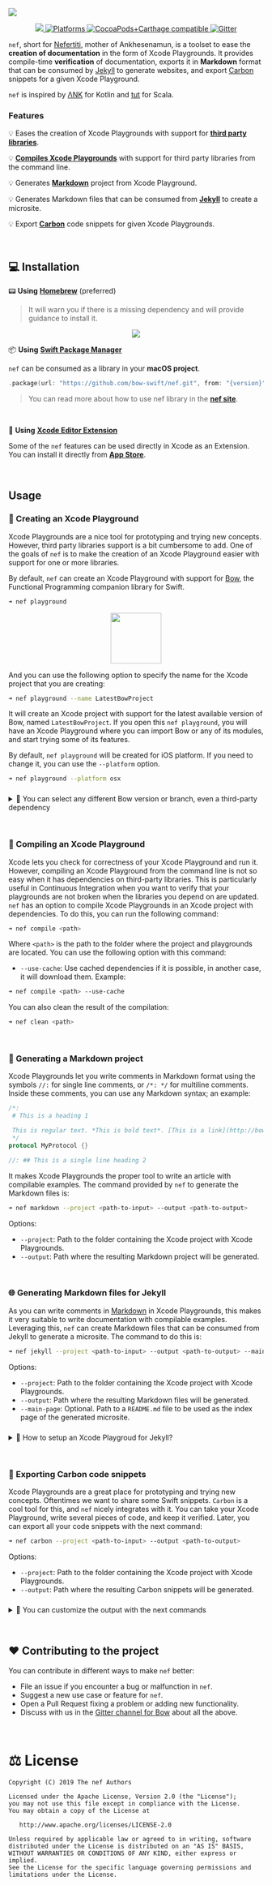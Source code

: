 ![](assets/header-nef.png)

<p align="center">
<a href="https://travis-ci.org/bow-swift/nef">
<img src="https://travis-ci.org/bow-swift/nef.svg?branch=develop">
</a>
<a href="https://github.com/bow-swift/nef">
<img src="https://img.shields.io/badge/platform-macOS-orange" alt="Platforms">
</a>
<a href="https://github.com/bow-swift/nef">
<img src="https://img.shields.io/badge/dependency%20manager-CocoaPods%20%7C%20Carthage-orange" alt="CocoaPods+Carthage compatible">
</a>
<a href="https://gitter.im/bowswift/bow">
<img src="https://img.shields.io/badge/gitter-nef-blueviolet.svg" alt="Gitter">
</a>

</p>

`nef`, short for [Nefertiti](https://en.wikipedia.org/wiki/Nefertiti), mother of Ankhesenamun, is a toolset to ease the **creation of documentation** in the form of Xcode Playgrounds. It provides compile-time **verification** of documentation, exports it in **Markdown** format that can be consumed by [Jekyll](https://jekyllrb.com/) to generate websites, and export [Carbon](https://carbon.now.sh/) snippets for a given Xcode Playground.

`nef` is inspired by [ΛNK](https://github.com/arrow-kt/ank) for Kotlin and [tut](https://github.com/tpolecat/tut) for Scala.

### Features

💡 Eases the creation of Xcode Playgrounds with support for [__third party libraries__](#-creating-a-xcode-playground).

💡 [__Compiles Xcode Playgrounds__](#-compiling-a-xcode-playground) with support for third party libraries from the command line.

💡 Generates [__Markdown__](#-generating-a-markdown-project) project from Xcode Playground.

💡 Generates Markdown files that can be consumed from [__Jekyll__](#-generating-markdown-files-for-jekyll) to create a microsite.

💡 Export [__Carbon__](#-exporting-carbon-code-snippets) code snippets for given Xcode Playgrounds.

&nbsp;

## 💻 Installation

📟 **Using** [**Homebrew**](https://github.com/bow-swift/homebrew-nef) (preferred)

> It will warn you if there is a missing dependency and will provide guidance to install it.

<p align="center">
<img src="assets/nef-installation.gif">
</p>

📦 **Using** [**Swift Package Manager**](https://developer.apple.com/documentation/xcode/creating_a_swift_package_with_xcode)

`nef` can be consumed as a library in your **macOS project**.

```swift
.package(url: "https://github.com/bow-swift/nef.git", from: "{version}")
```

> You can read more about how to use nef library in the [**nef site**](https://nef.bow-swift.io/docs/tutorials/how-to-use-nef-library-/).

&nbsp;

🔌 **Using** [**Xcode Editor Extension**](https://github.com/bow-swift/nef-plugin)

Some of the `nef` features can be used directly in Xcode as an Extension. You can install it directly from [**App Store**](https://apps.apple.com/app/nef/id1479391704?mt=8).

&nbsp;

## Usage

### 📃 Creating an Xcode Playground

Xcode Playgrounds are a nice tool for prototyping and trying new concepts. However, third party libraries support is a bit cumbersome to add. One of the goals of `nef` is to make the creation of an Xcode Playground easier with support for one or more libraries.

By default, `nef` can create an Xcode Playground with support for [Bow](http://bow-swift.io), the Functional Programming companion library for Swift.

```bash
➜ nef playground
```

<p align="center">
<img src="assets/nef-playground.png" height="100">
</p>

And you can use the following option to specify the name for the Xcode project that you are creating:

```bash
➜ nef playground --name LatestBowProject
```

It will create an Xcode project with support for the latest available version of Bow, named `LatestBowProject`. If you open this `nef playground`, you will have an Xcode Playground where you can import Bow or any of its modules, and start trying some of its features.

By default, `nef playground` will be created for iOS platform. If you need to change it, you can use the `--platform` option.

```bash
➜ nef playground --platform osx
```

###

<details>
<summary>📣 You can select any different Bow version or branch, even a third-party dependency</summary>

###

> Note: The next three options are mutually exclusive.

###

- `--bow-version <x.y.z>`: Specify the version of Bow that you want to use in the project. This option lets you test an old version of the library in an Xcode Playground. Example:

```bash
➜ nef playground --name OldBowProject --bow-version 0.3.0
```

##

- `--bow-branch <branch-name>`: Specify the branch of Bow that you want to use in the project. This option lets you test features of Bow that are still in development in a branch that has not been merged or released yet. Example:

```bash
➜ nef playground --name BranchBowProject --bow-branch master
```

##

- `--podfile <Podfile>`: Specify a **Podfile** with your own dependencies. This option lets you create a Playground with support for other libraries. Create a `Podfile` listing your dependencies and pass it to `nef`. Example:

Your `Podfile`, located in `./folder/dependencies`:

```ruby
target 'MyPodsProject' do
  platform :osx, '10.14'
  use_frameworks!

  pod 'Bow', '~> 0.3.0'
end
```

```bash
➜ nef playground --name MyPodsProject --podfile ./folder/dependencies/Podfile
```

##

- `--cartfile <Cartfile>`: Specify a **Cartfile** with your dependencies. Create a `Cartfile` listing your dependencies and pass it to `nef`. Example:

Your `Cartfile`, located in `./folder/dependencies`:

```ruby
github "bow-swift/Bow"
```

```bash
➜ nef playground --name MyCarthageProject --cartfile ./folder/dependencies/Cartfile
```

</details>

&nbsp;

### 🔨 Compiling an Xcode Playground

Xcode lets you check for correctness of your Xcode Playground and run it. However, compiling an Xcode Playground from the command line is not so easy when it has dependencies on third-party libraries. This is particularly useful in Continuous Integration when you want to verify that your playgrounds are not broken when the libraries you depend on are updated. `nef` has an option to compile Xcode Playgrounds in an Xcode project with dependencies. To do this, you can run the following command:

```bash
➜ nef compile <path>
```

Where `<path>` is the path to the folder where the project and playgrounds are located. You can use the following option with this command:

- `--use-cache`: Use cached dependencies if it is possible, in another case, it will download them. Example:

```bash
➜ nef compile <path> --use-cache
```

You can also clean the result of the compilation:

```bash
➜ nef clean <path>
```

&nbsp;

### 🔖 Generating a Markdown project

Xcode Playgrounds let you write comments in Markdown format using the symbols `//:` for single line comments, or `/*: */` for multiline comments. Inside these comments, you can use any Markdown syntax; an example:

```swift
/*:
 # This is a heading 1

 This is regular text. *This is bold text*. [This is a link](http://bow-swift.io).
 */
protocol MyProtocol {}

//: ## This is a single line heading 2
```

It makes Xcode Playgrounds the proper tool to write an article with compilable examples. The command provided by `nef` to generate the Markdown files is:

```bash
➜ nef markdown --project <path-to-input> --output <path-to-output>
```

Options:

- `--project`: Path to the folder containing the Xcode project with Xcode Playgrounds.
- `--output`: Path where the resulting Markdown project will be generated.

&nbsp;

### 🌐 Generating Markdown files for Jekyll

As you can write comments in [Markdown](https://developer.apple.com/library/archive/documentation/Xcode/Reference/xcode_markup_formatting_ref/index.html) in Xcode Playgrounds, this makes it very suitable to write documentation with compilable examples.
Leveraging this, `nef` can create Markdown files that can be consumed from Jekyll to generate a microsite. The command to do this is:

```bash
➜ nef jekyll --project <path-to-input> --output <path-to-output> --main-page <path-to-index>
```

Options:

- `--project`: Path to the folder containing the Xcode project with Xcode Playgrounds.
- `--output`: Path where the resulting Markdown files will be generated.
- `--main-page`: Optional. Path to a `README.md` file to be used as the index page of the generated microsite.

###

<details>
<summary>📣 How to setup an Xcode Playgroud for Jekyll?</summary>

###

`nef` finds all the Xcode Playgrounds in an Xcode project. Each playground is considered a section in the generated microsite structure. For each page in a playground, an entry in the corresponding section is created. The page is transformed from Swift to Markdown using the syntax described above. As a result, a directory structure matching the Xcode project structure is generated, together with a `sidebar.yml` that can be used as a menu in Jekyll.

`nef` adds some commands to modify the Markdown transformation process. All `nef` commands are included as Swift comments. They begin with `// nef:begin:` and end with `// nef:end`. The supported commands are:

- `header`: It lets you add metadata to a playground page to be consumed by Jekyll. You must provide the layout that this page will use in Jekyll. The remaining attributes are optional, and you may include any of them according to your Jekyll configuration. `nef` will take care of the permalinks as well. Example (at the beginning of the playground page):

```swift
// nef:begin:header
/*
  layout: docs
*/
// nef:end
```

- `hidden`: It lets you hide a portion of your playground in the output Markdown file. It is useful to hide imports or supporting utility code to make an example work. Example:

```swift
// nef:begin:hidden
import Bow // This will be hidden in the Markdown file
// nef:end

struct Person {} // This will be present in the Markdown file
```
</details>

&nbsp;

### 🌁 Exporting Carbon code snippets

Xcode Playgrounds are a great place for prototyping and trying new concepts. Oftentimes we want to share some Swift snippets. `Carbon` is a cool tool for this, and `nef` nicely integrates with it. You can take your Xcode Playground, write several pieces of code, and keep it verified. Later, you can export all your code snippets with the next command:

```bash
➜ nef carbon --project <path-to-input> --output <path-to-output>
```

Options:

- `--project`: Path to the folder containing the Xcode project with Xcode Playgrounds.
- `--output`: Path where the resulting Carbon snippets will be generated.

###

<details>
<summary>📣 You can customize the output with the next commands</summary>

###
<table>
  <tr>
    <th width="20%">Command</th>
    <th width="20%">Description</th>
    <th width="18%">Format</th>
    <th>Options</th>
    <th width="5%">Default</th>
  </tr>
  <tr>
    <td align="center"><code>--background</code></td>
    <td>Background color applied to image</td>
    <td>hexadecimal <code>#AABBCC</code>, <code>#AABBCCDD</code> or predefined colors</td>
    <td><img src="https://placehold.it/15/8c44ff/000000?text=+"> <code>nef</code> <img src="https://placehold.it/15/d54048/000000?text=+"> <code>bow</code> <img src="https://placehold.it/15/ffffff/000000?text=+"> <code>white</code> <br \><img src="https://placehold.it/15/6ef0a7/000000?text=+"> <code>green</code> <img src="https://placehold.it/15/42c5ff/000000?text=+"><code>blue</code> <img src="https://placehold.it/15/ffed75/000000?text=+"><code>yellow</code> <br \><img src="https://placehold.it/15/ff9f46/000000?text=+"> <code>orange</code</td>
    <td align="center"><code>nef</code></td>
  </tr>
  <tr>
    <td align="center"><code>--theme</code></td>
    <td>Carbon's theme to be applied</td>
    <td align="center">String</td>
    <td><code>cobalt</code> <code>blackboard</code> <code>dracula</code> <code>duotone</code> <code>hopscotch</code> <code>lucario</code> <code>material</code> <code>monokai</code> <code>nord</code> <code>oceanicNext</code> <code>oneDark</code> <code>panda</code> <code>paraiso</code> <code>seti</code> <code>purple</code> <code>solarized </code> <code>tomorrow</code> <code>twilight</code> <code>verminal</code> <code>vscode</code> <code>zenburn</code></td>
    <td align="center"><code>dracula</code></td>
  </tr>
  <tr>
    <td align="center"><code>--size</code></td>
    <td>Export file dimensions</td>
    <td align="center">Number</td>
    <td align="center">[<code>1</code>, <code>5</code>]</td>
    <td align="center"><code>2</code></td>
  </tr>
  <tr>
    <td align="center"><code>--font</code></td>
    <td>Font type</td>
    <td align="center">String</td>
    <td><code>firaCode</code> <code>hack</code> <code>inconsolata</code> <code>iosevka</code> <code>monoid</code> <code>anonymous</code> <code>sourceCodePro</code> <code>darkMono</code> <code>droidMono</code> <code>fantasqueMono</code> <code>ibmPlexMono</code> <code>spaceMono</code> <code>ubuntuMono</code></td>
    <td align="center"><code>firaCode</code></td>
  </tr>
  <tr>
    <td align="center"><code>--lines</code></td>
    <td>shows/hides number of lines in code snippet</td>
    <td align="center">Bool</td>
    <td><code>true</code> <code>false</code></td>
    <td align="center"><code>true</code></td>
  </tr>
  <tr>
    <td align="center"><code>--watermark</code></td>
    <td>shows/hides watermark in code snippet</td>
    <td align="center">Bool</td>
    <td><code>true</code> <code>false</code></td>
    <td align="center"><code>true</code></td>
  </tr>
</table>

#### Example of use

If we have a project created by `nef`, and an Xcode playground with the next content:
```swift
let example = "This is an example"
print("nef is super cool: \(example)")

// nef is super cool: This is an example
```

Running the following command, we will customize the `background color` to ![#d54048](https://placehold.it/15/d54048/000000?text=+) bow, `hide the number of lines`, and set the export file to `size 3`:

```bash
➜ nef carbon --project . --output ~/Desktop/nef-carbon --background bow --size 3 --lines false
```

<p align="center">
<img src="assets/nef-carbon-example.png" width="600"/>
</p>

</details>

&nbsp;

## ❤️ Contributing to the project

You can contribute in different ways to make `nef` better:

- File an issue if you encounter a bug or malfunction in `nef`.
- Suggest a new use case or feature for `nef`.
- Open a Pull Request fixing a problem or adding new functionality.
- Discuss with us in the [Gitter channel for Bow](https://gitter.im/bowswift/bow) about all the above.

&nbsp;

# ⚖️ License

    Copyright (C) 2019 The nef Authors

    Licensed under the Apache License, Version 2.0 (the "License");
    you may not use this file except in compliance with the License.
    You may obtain a copy of the License at

       http://www.apache.org/licenses/LICENSE-2.0

    Unless required by applicable law or agreed to in writing, software
    distributed under the License is distributed on an "AS IS" BASIS,
    WITHOUT WARRANTIES OR CONDITIONS OF ANY KIND, either express or implied.
    See the License for the specific language governing permissions and
    limitations under the License.
